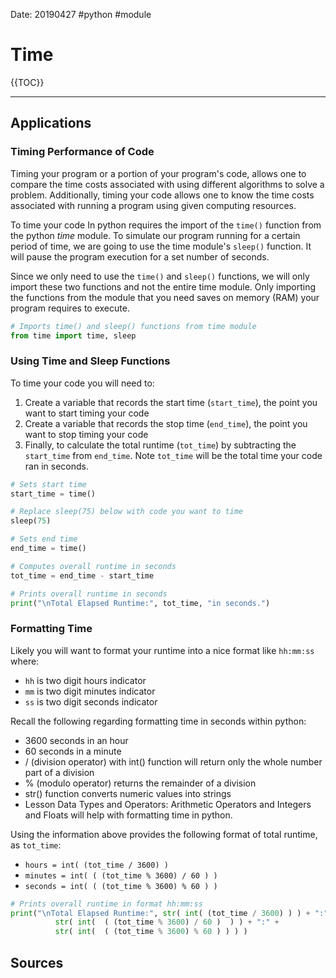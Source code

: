 Date: 20190427
#python #module 

# Time

{{TOC}}

--- 

## Applications 

### Timing Performance of Code 

Timing your program or a portion of your program's code, allows one to compare the time costs associated with using different algorithms to solve a problem. Additionally, timing your code allows one to know the time costs associated with running a program using given computing resources.

To time your code In python requires the import of the `time()` function from the python *time* module. To simulate our program running for a certain period of time, we are going to use the time module's `sleep()` function. It will pause the program execution for a set number of seconds.

Since we only need to use the `time()` and `sleep()` functions, we will only import these two functions and not the entire time module. Only importing the functions from the module that you need saves on memory (RAM) your program requires to execute.

```python 
# Imports time() and sleep() functions from time module
from time import time, sleep
```

### Using Time and Sleep Functions

To time your code you will need to:

1. Create a variable that records the start time (`start_time`), the point you want to start timing your code
2. Create a variable that records the stop time (`end_time`), the point you want to stop timing your code
3. Finally, to calculate the total runtime (`tot_time`) by subtracting the `start_time` from `end_time`. Note `tot_time` will be the total time your code ran in seconds. 

```python 
# Sets start time
start_time = time()

# Replace sleep(75) below with code you want to time
sleep(75)

# Sets end time
end_time = time()

# Computes overall runtime in seconds
tot_time = end_time - start_time

# Prints overall runtime in seconds
print("\nTotal Elapsed Runtime:", tot_time, "in seconds.")
```


### Formatting Time

Likely you will want to format your runtime into a nice format like `hh:mm:ss` where:

- `hh` is two digit hours indicator
- `mm` is two digit minutes indicator
- `ss` is two digit seconds indicator

Recall the following regarding formatting time in seconds within python:

- 3600 seconds in an hour
- 60 seconds in a minute
- / (division operator) with int() function will return only the whole number part of a division
- % (modulo operator) returns the remainder of a division
- str() function converts numeric values into strings
- Lesson Data Types and Operators: Arithmetic Operators and Integers and Floats will help with formatting time in python.  

Using the information above provides the following format of total runtime, as `tot_time`:

- `hours = int( (tot_time / 3600) )`
- `minutes = int( ( (tot_time % 3600) / 60 ) )`
- `seconds = int( ( (tot_time % 3600) % 60 ) )`

```python 
# Prints overall runtime in format hh:mm:ss
print("\nTotal Elapsed Runtime:", str( int( (tot_time / 3600) ) ) + ":" +
          str( int(  ( (tot_time % 3600) / 60 )  ) ) + ":" + 
          str( int(  ( (tot_time % 3600) % 60 ) ) ) ) 
```



## Sources

[^1]: Source 1
[^2]: Source 2
[^3]: Source 3
[^4]: Source 4
Time Module 